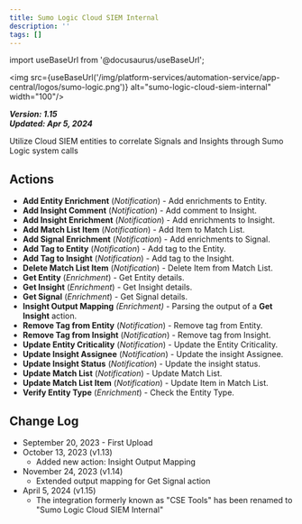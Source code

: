 ```yaml
---
title: Sumo Logic Cloud SIEM Internal
description: ''
tags: []
---
```

import useBaseUrl from '@docusaurus/useBaseUrl';

<img src={useBaseUrl('/img/platform-services/automation-service/app-central/logos/sumo-logic.png')} alt="sumo-logic-cloud-siem-internal" width="100"/>

***Version: 1.15  
Updated: Apr 5, 2024***

Utilize Cloud SIEM entities to correlate Signals and Insights through Sumo Logic system calls

## Actions

* **Add Entity Enrichment** (*Notification*) - Add enrichments to Entity.
* **Add Insight Comment** (*Notification*) - Add comment to Insight.
* **Add Insight Enrichment** (*Notification*) - Add enrichments to Insight.
* **Add Match List Item** (*Notification*) - Add Item to Match List.
* **Add Signal Enrichment** (*Notification*) - Add enrichments to Signal.
* **Add Tag to Entity** (*Notification*) - Add tag to the Entity.
* **Add Tag to Insight** (*Notification*) - Add tag to the Insight.
* **Delete Match List Item** (*Notification*) - Delete Item from Match List.
* **Get Entity** (*Enrichment*) - Get Entity details.
* **Get Insight** (*Enrichment*) - Get Insight details.
* **Get Signal** (*Enrichment*) - Get Signal details.
* **Insight Output Mapping** *(Enrichment)* - Parsing the output of a **Get Insight** action.
* **Remove Tag from Entity** (*Notification*) - Remove tag from Entity.
* **Remove Tag from Insight** (*Notification*) - Remove tag from Insight.
* **Update Entity Criticality** (*Notification*) - Update the Entity Criticality.
* **Update Insight Assignee** (*Notification*) - Update the insight Assignee.
* **Update Insight Status** (*Notification*) - Update the insight status.
* **Update Match List** (*Notification*) - Update Match List.
* **Update Match List Item** (*Notification*) - Update Item in Match List.
* **Verify Entity Type** (*Enrichment*) - Check the Entity Type.

## Change Log

* September 20, 2023 - First Upload
* October 13, 2023 (v1.13)
    + Added new action: Insight Output Mapping
* November 24, 2023 (v1.14)
    + Extended output mapping for Get Signal action
* April 5, 2024 (v1.15)
    + The integration formerly known as "CSE Tools" has been renamed to "Sumo Logic Cloud SIEM Internal"
